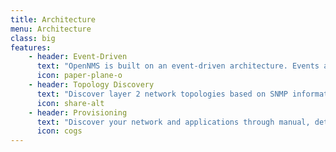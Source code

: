 ```yaml
---
title: Architecture
menu: Architecture
class: big
features:
	- header: Event-Driven
	  text: "OpenNMS is built on an event-driven architecture. Events are created from OpenNMS if services, interfaces, or nodes go down or thresholds are exceeded. SNMP traps and syslog messages are normalized into events and can be correlated to create high-level alarm workflows."
	  icon: paper-plane-o
	- header: Topology Discovery
	  text: "Discover layer 2 network topologies based on SNMP information from industry standards like LLDP, CDP and Bridge-MIB discovery. OpenNMS supports layer 3 routing topology discovery based on OSPF and IS-IS. Topologies are enriched with monitoring information."
	  icon: share-alt
	- header: Provisioning
	  text: "Discover your network and applications through manual, detected, or ReST API driven interfaces via the OpenNMS provisioning system. Control device management with the ability to add, change, and remove devices. "
	  icon: cogs
---
```

